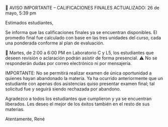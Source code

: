 📢 AVISO IMPORTANTE – CALIFICACIONES FINALES ACTUALIZADO: 26 de mayo, 5:39 pm

Estimados estudiantes,

Se informa que las calificaciones finales ya se encuentran disponibles. El promedio final fue calculado con base en las tres unidades del curso, cada una ponderada conforme al plan de evaluación.

📍 Martes, de 2:00 a 6:00 PM en Laboratorio C y L5, los estudiantes que deseen revisión o aclaración podrán asistir de forma presencial. ⚠️ No se responderán dudas por correo electrónico ni por mensajería.

IMPORTANTE: No se permitirá realizar examen de única oportunidad a quienes hayan abandonado la materia. Ya ha ocurrido anteriormente que un estudiante con apenas dos asistencias quiso presentar examen final; tal solicitud fue y seguirá siendo rechazada por abandono.

Agradezco a todos los estudiantes que cumplieron y ya se encuentran liberados. Les deseo el mejor de los éxitos también en el resto de sus materias.

Atentamente, René
